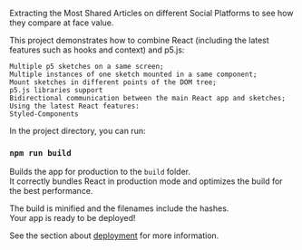 Extracting the Most Shared Articles on different Social Platforms to see how they compare at face value. 

This project demonstrates how to combine React (including the latest features such as hooks and context) and p5.js:

    Multiple p5 sketches on a same screen;
    Multiple instances of one sketch mounted in a same component;
    Mount sketches in different points of the DOM tree;
    p5.js libraries support
    Bidirectional communication between the main React app and sketches;
    Using the latest React features:
    Styled-Components

In the project directory, you can run:

### `npm run build`

Builds the app for production to the `build` folder.\
It correctly bundles React in production mode and optimizes the build for the best performance.

The build is minified and the filenames include the hashes.\
Your app is ready to be deployed!

See the section about [deployment](https://facebook.github.io/create-react-app/docs/deployment) for more information.
